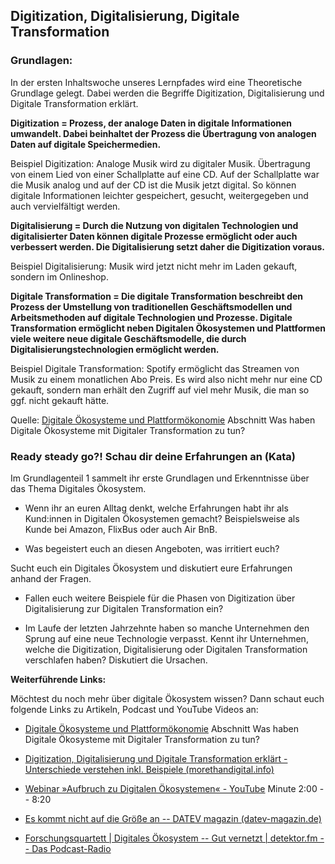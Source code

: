 ## Digitization, Digitalisierung, Digitale Transformation

### Grundlagen:

In der ersten Inhaltswoche unseres Lernpfades wird eine Theoretische Grundlage gelegt. Dabei werden die Begriffe Digitization, Digitalisierung und Digitale Transformation erklärt.

**Digitization = Prozess, der analoge Daten in digitale Informationen umwandelt. Dabei beinhaltet der Prozess die Übertragung von analogen Daten auf digitale Speichermedien.**

Beispiel Digitization: Analoge Musik wird zu digitaler Musik. Übertragung von einem Lied von einer Schallplatte auf eine CD. Auf der Schallplatte war die Musik analog und auf der CD ist die Musik jetzt digital. So können digitale Informationen leichter gespeichert, gesucht, weitergegeben und auch vervielfältigt werden.

**Digitalisierung = Durch die Nutzung von digitalen Technologien und digitalisierter Daten können digitale Prozesse ermöglicht oder auch verbessert werden. Die Digitalisierung setzt daher die Digitization voraus.**

Beispiel Digitalisierung:  Musik wird jetzt nicht mehr im Laden gekauft, sondern im Onlineshop. 

**Digitale Transformation = Die digitale Transformation beschreibt den Prozess der Umstellung von traditionellen Geschäftsmodellen und Arbeitsmethoden auf digitale Technologien und Prozesse.  Digitale Transformation ermöglicht neben Digitalen Ökosystemen und Plattformen viele weitere neue digitale Geschäftsmodelle, die durch Digitalisierungstechnologien ermöglicht werden.**

Beispiel Digitale Transformation: Spotify ermöglicht das Streamen von Musik zu einem monatlichen Abo Preis. Es wird also nicht mehr nur eine CD gekauft, sondern man erhält den Zugriff auf viel mehr Musik, die man so ggf. nicht gekauft hätte.

Quelle: [Digitale Ökosysteme und Plattformökonomie](https://www.informatik-aktuell.de/management-und-recht/digitalisierung/digitale-oekosysteme-und-plattformoekonomie.html) Abschnitt Was haben Digitale Ökosysteme mit Digitaler Transformation zu tun?

### Ready steady go?! Schau dir deine Erfahrungen an (Kata)

Im Grundlagenteil 1 sammelt ihr erste Grundlagen und Erkenntnisse über das Thema Digitales Ökosystem. 

- Wenn ihr an euren Alltag denkt, welche Erfahrungen habt ihr als Kund:innen in Digitalen Ökosystemen gemacht? Beispielsweise als Kunde bei Amazon, FlixBus oder auch Air BnB. 

- Was begeistert euch an diesen Angeboten, was irritiert euch?

Sucht euch ein Digitales Ökosystem und diskutiert eure Erfahrungen anhand der Fragen.

- Fallen euch weitere Beispiele für die Phasen von Digitization über Digitalisierung zur Digitalen Transformation ein?

- Im Laufe der letzten Jahrzehnte haben so manche Unternehmen den Sprung auf eine neue Technologie verpasst. Kennt ihr Unternehmen, welche die Digitization, Digitalisierung oder Digitalen Transformation verschlafen haben? Diskutiert die Ursachen.

**Weiterführende Links:**

Möchtest du noch mehr über digitale Ökosystem wissen? Dann schaut euch folgende Links zu Artikeln, Podcast und YouTube Videos an:

- [Digitale Ökosysteme und Plattformökonomie](https://www.informatik-aktuell.de/management-und-recht/digitalisierung/digitale-oekosysteme-und-plattformoekonomie.html) Abschnitt Was haben Digitale Ökosysteme mit Digitaler Transformation zu tun?

- [Digitization, Digitalisierung und Digitale Transformation erklärt - Unterschiede verstehen inkl. Beispiele (morethandigital.info)](https://morethandigital.info/digitization-digitalisierung-und-digitale-transformation-erklaert-unterschiede-verstehen-inkl-beispiele/)

- [Webinar »Aufbruch zu Digitalen Ökosystemen« - YouTube](https://www.youtube.com/watch?v=gVdtVa8Tp1Y) Minute 2:00 -- 8:20

- [Es kommt nicht auf die Größe an -- DATEV magazin (datev-magazin.de)](https://www.datev-magazin.de/praxis/arbeit-soziales/es-kommt-nicht-auf-die-groesse-an-106205)

- [Forschungsquartett | Digitales Ökosystem -- Gut vernetzt | detektor.fm -- Das Podcast-Radio](https://detektor.fm/wissen/forschungsquartett-digitales-oekosystem) 
